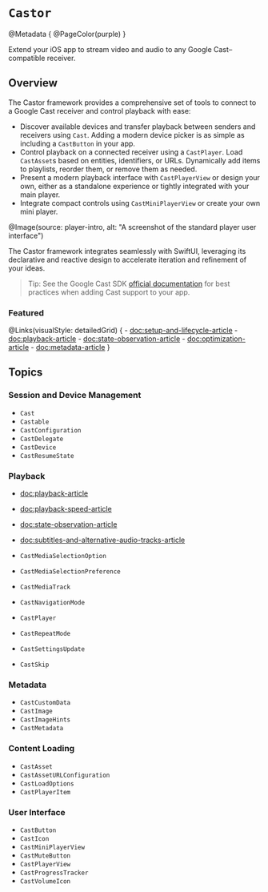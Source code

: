 # ``Castor``

@Metadata {
    @PageColor(purple)
}

Extend your iOS app to stream video and audio to any Google Cast–compatible receiver.

## Overview

The Castor framework provides a comprehensive set of tools to connect to a Google Cast receiver and control playback with ease:

- Discover available devices and transfer playback between senders and receivers using ``Cast``. Adding a modern device picker is as simple as including a ``CastButton`` in your app.
- Control playback on a connected receiver using a ``CastPlayer``. Load ``CastAsset``s based on entities, identifiers, or URLs. Dynamically add items to playlists, reorder them, or remove them as needed.
- Present a modern playback interface with ``CastPlayerView`` or design your own, either as a standalone experience or tightly integrated with your main player.
- Integrate compact controls using ``CastMiniPlayerView`` or create your own mini player.

@Image(source: player-intro, alt: "A screenshot of the standard player user interface")

The Castor framework integrates seamlessly with SwiftUI, leveraging its declarative and reactive design to accelerate iteration and refinement of your ideas.

> Tip: See the Google Cast SDK [official documentation](https://developers.google.com/cast) for best practices when adding Cast support to your app.

### Featured

@Links(visualStyle: detailedGrid) {
    - <doc:setup-and-lifecycle-article>
    - <doc:playback-article>
    - <doc:state-observation-article>
    - <doc:optimization-article>
    - <doc:metadata-article>
}

## Topics

### Session and Device Management

- ``Cast``
- ``Castable``
- ``CastConfiguration``
- ``CastDelegate``
- ``CastDevice``
- ``CastResumeState``

### Playback

- <doc:playback-article>
- <doc:playback-speed-article>
- <doc:state-observation-article>
- <doc:subtitles-and-alternative-audio-tracks-article>

- ``CastMediaSelectionOption``
- ``CastMediaSelectionPreference``
- ``CastMediaTrack``
- ``CastNavigationMode``
- ``CastPlayer``
- ``CastRepeatMode``
- ``CastSettingsUpdate``
- ``CastSkip``

### Metadata

- ``CastCustomData``
- ``CastImage``
- ``CastImageHints``
- ``CastMetadata``

### Content Loading

- ``CastAsset``
- ``CastAssetURLConfiguration``
- ``CastLoadOptions``
- ``CastPlayerItem``

### User Interface

- ``CastButton``
- ``CastIcon``
- ``CastMiniPlayerView``
- ``CastMuteButton``
- ``CastPlayerView``
- ``CastProgressTracker``
- ``CastVolumeIcon``
